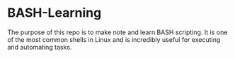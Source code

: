 # BASH-Learning
The purpose of this repo is to make note and learn BASH scripting. It is one of the most common shells in Linux and
is incredibly useful for executing and automating tasks. 
